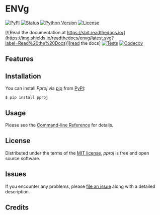 # ENVg

[![PyPI](https://img.shields.io/pypi/v/envg.svg)][pypi status]
[![Status](https://img.shields.io/pypi/status/envg.svg)][pypi status]
[![Python Version](https://img.shields.io/pypi/pyversions/envg)][pypi status]
[![License](https://img.shields.io/pypi/l/envg)][license]

[![Read the documentation at https://sbit.readthedocs.io/](https://img.shields.io/readthedocs/envg/latest.svg?label=Read%20the%20Docs)][read the docs]
[![Tests](https://github.com/j5pu/envg/workflows/Tests/badge.svg)][tests]
[![Codecov](https://codecov.io/gh/j5pu/envg/branch/main/graph/badge.svg)][codecov]

[pypi status]: https://pypi.org/project/envg/

[read the docs]: https://envg.readthedocs.io/

[tests]: https://github.com/j5pu/envg/actions?workflow=Tests

[codecov]: https://app.codecov.io/gh/j5pu/envg

[pre-commit]: https://github.com/pre-commit/pre-commit

[black]: https://github.com/psf/black

## Features

## Installation

You can install _Pproj_ via [pip] from [PyPI]:

```console
$ pip install pproj
```

## Usage

Please see the [Command-line Reference] for details.

## License

Distributed under the terms of the [MIT license][license],
_pproj_ is free and open source software.

## Issues

If you encounter any problems,
please [file an issue] along with a detailed description.

## Credits

[@j5pu]: https://github.com/j5pu

[pypi]: https://pypi.org/

[file an issue]: https://github.com/j5pu/pproj/issues

[pip]: https://pip.pypa.io/

<!-- github-only -->

[license]: https://github.com/j5pu/pproj/blob/main/LICENSE

[command-line reference]: https://pproj.readthedocs.io/en/latest/usage.html

